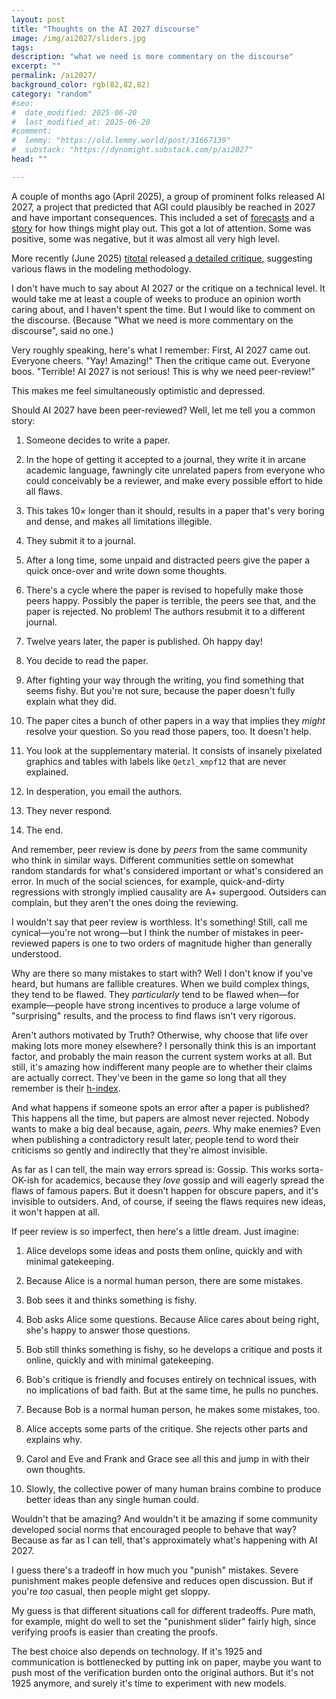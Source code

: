 ```yaml
---
layout: post
title: "Thoughts on the AI 2027 discourse"
image: /img/ai2027/sliders.jpg
tags: 
description: "what we need is more commentary on the discourse"
excerpt: ""
permalink: /ai2027/
background_color: rgb(82,82,82)
category: "random"
#seo:
#  date_modified: 2025-06-20
#  last_modified_at: 2025-06-20
#comment:
#  lemmy: "https://old.lemmy.world/post/31667139"
#  substack: "https://dynomight.substack.com/p/ai2027"
head: ""

---
```


A couple of months ago (April 2025), a group of prominent folks released AI 2027, a project that predicted that AGI could plausibly be reached in 2027 and have important consequences. This included a set of [forecasts](https://ai-2027.com/research/) and a [story](https://ai-2027.com/) for how things might play out. This got a lot of attention. Some was positive, some was negative, but it was almost all very high level.

More recently (June 2025) [titotal](https://titotal.substack.com/) released [a detailed critique](https://titotal.substack.com/p/a-deep-critique-of-ai-2027s-bad-timeline), suggesting various flaws in the modeling methodology.

I don't have much to say about AI 2027 or the critique on a technical level. It would take me at least a couple of weeks to produce an opinion worth caring about, and I haven't spent the time. But I would like to comment on the discourse. (Because "What we need is more commentary on the discourse", said no one.)

Very roughly speaking, here's what I remember: First, AI 2027 came out. Everyone cheers. "Yay! Amazing!" Then the critique came out. Everyone boos. "Terrible! AI 2027 is not serious! This is why we need peer-review!"

This makes me feel simultaneously optimistic and depressed.

Should AI 2027 have been peer-reviewed? Well, let me tell you a common story:

1. Someone decides to write a paper.

2. In the hope of getting it accepted to a journal, they write it in arcane academic language, fawningly cite unrelated papers from everyone who could conceivably be a reviewer, and make every possible effort to hide all flaws.

3. This takes 10× longer than it should, results in a paper that's very boring and dense, and makes all limitations illegible.

4. They submit it to a journal.

5. After a long time, some unpaid and distracted peers give the paper a quick once-over and write down some thoughts.

6. There's a cycle where the paper is revised to hopefully make those peers happy. Possibly the paper is terrible, the peers see that, and the paper is rejected. No problem! The authors resubmit it to a different journal.

7. Twelve years later, the paper is published. Oh happy day!

8. You decide to read the paper.

9. After fighting your way through the writing, you find something that seems fishy. But you're not sure, because the paper doesn't fully explain what they did.

10. The paper cites a bunch of other papers in a way that implies they *might* resolve your question. So you read those papers, too. It doesn't help.

11. You look at the supplementary material. It consists of insanely pixelated graphics and tables with labels like `Qetzl_xmpf12` that are never explained.

12. In desperation, you email the authors.

13. They never respond.

14. The end.

And remember, peer review is done by *peers* from the same community who think in similar ways. Different communities settle on somewhat random standards for what's considered important or what's considered an error. In much of the social sciences, for example, quick-and-dirty regressions with strongly implied causality are A+ supergood. Outsiders can complain, but they aren't the ones doing the reviewing.

I wouldn't say that peer review is worthless. It's something! Still, call me cynical—you're not wrong—but I think the number of mistakes in peer-reviewed papers is one to two orders of magnitude higher than generally understood.

Why are there so many mistakes to start with? Well I don't know if you've heard, but humans are fallible creatures. When we build complex things, they tend to be flawed. They *particularly* tend to be flawed when—for example—people have strong incentives to produce a large volume of "surprising" results, and the process to find flaws isn't very rigorous.

Aren't authors motivated by Truth? Otherwise, why choose that life over making lots more money elsewhere? I personally think this is an important factor, and probably the main reason the current system works at all. But still, it's amazing how indifferent many people are to whether their claims are actually correct. They've been in the game so long that all they remember is their [h-index](https://en.wikipedia.org/wiki/H-index).

And what happens if someone spots an error after a paper is published? This happens all the time, but papers are almost never rejected. Nobody wants to make a big deal because, again, *peers*. Why make enemies? Even when publishing a contradictory result later, people tend to word their criticisms so gently and indirectly that they're almost invisible.

As far as I can tell, the main way errors spread is: Gossip. This works sorta-OK-ish for academics, because they *love* gossip and will eagerly spread the flaws of famous papers. But it doesn't happen for obscure papers, and it's invisible to outsiders. And, of course, if seeing the flaws requires new ideas, it won't happen at all.

If peer review is so imperfect, then here's a little dream. Just imagine:

1. Alice develops some ideas and posts them online, quickly and with minimal gatekeeping.

2. Because Alice is a normal human person, there are some mistakes.

3. Bob sees it and thinks something is fishy.

4. Bob asks Alice some questions. Because Alice cares about being right, she's happy to answer those questions.

5. Bob still thinks something is fishy, so he develops a critique and posts it online, quickly and with minimal gatekeeping.

6. Bob's critique is friendly and focuses entirely on technical issues, with no implications of bad faith. But at the same time, he pulls no punches.

7. Because Bob is a normal human person, he makes some mistakes, too.

8. Alice accepts some parts of the critique. She rejects other parts and explains why.

9. Carol and Eve and Frank and Grace see all this and jump in with their own thoughts.

10. Slowly, the collective power of many human brains combine to produce better ideas than any single human could.

Wouldn't that be amazing? And wouldn't it be amazing if some community developed social norms that encouraged people to behave that way? Because as far as I can tell, that's approximately what's happening with AI 2027.

I guess there's a tradeoff in how much you "punish" mistakes. Severe punishment makes people defensive and reduces open discussion. But if you're *too* casual, then people might get sloppy.

My guess is that different situations call for different tradeoffs. Pure math, for example, might do well to set the "punishment slider" fairly high, since verifying proofs is easier than creating the proofs.

The best choice also depends on technology. If it's 1925 and communication is bottlenecked by putting ink on paper, maybe you want to push most of the verification burden onto the original authors. But it's not 1925 anymore, and surely it's time to experiment with new models.